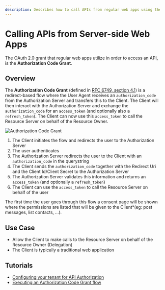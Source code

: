 ```yaml
---
description: Describes how to call APIs from regular web apps using the  Authentication Code Grant.
---
```


# Calling APIs from Server-side Web Apps

The OAuth 2.0 grant that regular web apps utilize in order to access an API, is the **Authorization Code Grant**.

## Overview

The **Authorization Code Grant** (defined in [RFC 6749, section 4.1](https://tools.ietf.org/html/rfc6749#section-4.1)) is a redirect-based flow where the User Agent receives an `authorization_code` from the Authorization Server and transfers this to the Client. The Client will then interact with the Authorization Server and exchange the `authorization_code` for an `access_token` (and optionally also a `refresh_token`). The Client can now use this `access_token` to call the Resource Server on behalf of the Resource Owner.

![Authorization Code Grant](/media/articles/api-auth/authorization-code-grant.png)

 1. The Client initiates the flow and redirects the user to the Authorization Server
 2. The user authenticates
 3. The Authorization Server redirects the user to the Client with an `authorization_code` in the querystring
 4. The Client sends the `authorization_code` together with the Redirect Uri and the Client Id/Client Secret to the Authorization Server
 5. The Authorization Server validates this information and returns an `access_token` (and optionally a `refresh_token`)
 6. The Client can use the `access_token` to call the Resource Server on behalf of the user

The first time the user goes through this flow a consent page will be shown where the permissions are listed that will be given to the Client*(eg: post messages, list contacts, ...).

## Use Case

 - Allow the Client to make calls to the Resource Server on behalf of the Resource Owner (Delegation)
 - The Client is typically a traditional web application

 ## Tutorials

  - [Configuring your tenant for API Authorization](/api-auth/tutorials/configuring-tenant-for-api-auth)
  - [Executing an Authorization Code Grant flow](/api-auth/tutorials/authorization-code-grant)
